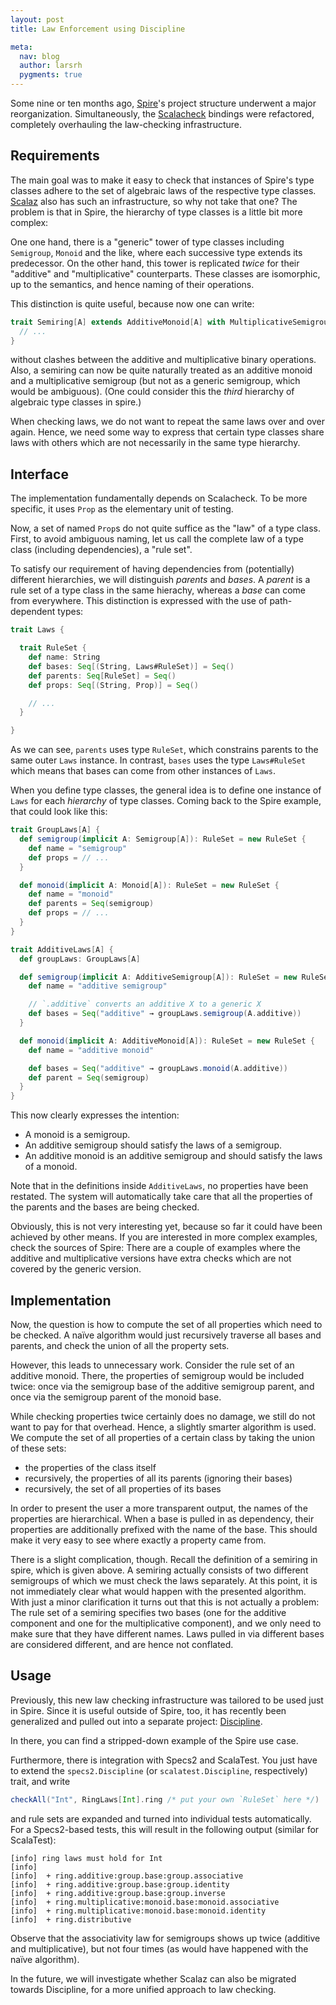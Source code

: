 ```yaml
---
layout: post
title: Law Enforcement using Discipline

meta:
  nav: blog
  author: larsrh
  pygments: true
---
```


Some nine or ten months ago, [Spire](http://github.com/non/spire)'s project structure underwent a major reorganization.
Simultaneously, the [Scalacheck](http://www.scalacheck.org/) bindings were refactored, completely overhauling the law-checking infrastructure.

Requirements
------------

The main goal was to make it easy to check that instances of Spire's type classes adhere to the set of algebraic laws of the respective type classes.
[Scalaz](https://github.com/scalaz/scalaz) also has such an infrastructure, so why not take that one?
The problem is that in Spire, the hierarchy of type classes is a little bit more complex:

One one hand, there is a "generic" tower of type classes including `Semigroup`, `Monoid` and the like, where each successive type extends its predecessor.
On the other hand, this tower is replicated *twice* for their "additive" and "multiplicative" counterparts.
These classes are isomorphic, up to the semantics, and hence naming of their operations.

This distinction is quite useful, because now one can write:

```scala
trait Semiring[A] extends AdditiveMonoid[A] with MultiplicativeSemigroup[A] {
  // ...
}
```

without clashes between the additive and multiplicative binary operations.
Also, a semiring can now be quite naturally treated as an additive monoid and a multiplicative semigroup (but not as a generic semigroup, which would be ambiguous).
(One could consider this the *third* hierarchy of algebraic type classes in spire.)

When checking laws, we do not want to repeat the same laws over and over again.
Hence, we need some way to express that certain type classes share laws with others which are not necessarily in the same type hierarchy.


Interface
---------

The implementation fundamentally depends on Scalacheck.
To be more specific, it uses `Prop` as the elementary unit of testing.

Now, a set of named `Prop`s do not quite suffice as the "law" of a type class.
First, to avoid ambiguous naming, let us call the complete law of a type class (including dependencies), a "rule set".

To satisfy our requirement of having dependencies from (potentially) different hierarchies, we will distinguish *parents* and *bases*.
A *parent* is a rule set of a type class in the same hierachy, whereas a *base* can come from everywhere.
This distinction is expressed with the use of path-dependent types:

```scala
trait Laws {

  trait RuleSet {
    def name: String
    def bases: Seq[(String, Laws#RuleSet)] = Seq()
    def parents: Seq[RuleSet] = Seq()
    def props: Seq[(String, Prop)] = Seq()

    // ...
  }

}
```

As we can see, `parents` uses type `RuleSet`, which constrains parents to the same outer `Laws` instance.
In contrast, `bases` uses the type `Laws#RuleSet` which means that bases can come from other instances of `Laws`.

When you define type classes, the general idea is to define one instance of `Laws` for each *hierarchy* of type classes.
Coming back to the Spire example, that could look like this:

```scala
trait GroupLaws[A] {
  def semigroup(implicit A: Semigroup[A]): RuleSet = new RuleSet {
    def name = "semigroup"
    def props = // ...
  }

  def monoid(implicit A: Monoid[A]): RuleSet = new RuleSet {
    def name = "monoid"
    def parents = Seq(semigroup)
    def props = // ...
  }
}

trait AdditiveLaws[A] {
  def groupLaws: GroupLaws[A]

  def semigroup(implicit A: AdditiveSemigroup[A]): RuleSet = new RuleSet {
    def name = "additive semigroup"

    // `.additive` converts an additive X to a generic X
    def bases = Seq("additive" → groupLaws.semigroup(A.additive))
  }

  def monoid(implicit A: AdditiveMonoid[A]): RuleSet = new RuleSet {
    def name = "additive monoid"

    def bases = Seq("additive" → groupLaws.monoid(A.additive))
    def parent = Seq(semigroup)
  }
}
```

This now clearly expresses the intention:

* A monoid is a semigroup.
* An additive semigroup should satisfy the laws of a semigroup.
* An additive monoid is an additive semigroup and should satisfy the laws of a monoid.

Note that in the definitions inside `AdditiveLaws`, no properties have been restated.
The system will automatically take care that all the properties of the parents and the bases are being checked.

Obviously, this is not very interesting yet, because so far it could have been achieved by other means.
If you are interested in more complex examples, check the sources of Spire:
There are a couple of examples where the additive and multiplicative versions have extra checks which are not covered by the generic version.


Implementation
--------------

Now, the question is how to compute the set of all properties which need to be checked.
A naïve algorithm would just recursively traverse all bases and parents, and check the union of all the property sets.

However, this leads to unnecessary work.
Consider the rule set of an additive monoid.
There, the properties of semigroup would be included twice:
once via the semigroup base of the additive semigroup parent, and once via the semigroup parent of the monoid base.

While checking properties twice certainly does no damage, we still do not want to pay for that overhead.
Hence, a slightly smarter algorithm is used.
We compute the set of all properties of a certain class by taking the union of these sets:

* the properties of the class itself
* recursively, the properties of all its parents (ignoring their bases)
* recursively, the set of all properties of its bases

In order to present the user a more transparent output, the names of the properties are hierarchical.
When a base is pulled in as dependency, their properties are additionally prefixed with the name of the base.
This should make it very easy to see where exactly a property came from.

There is a slight complication, though.
Recall the definition of a semiring in spire, which is given above.
A semiring actually consists of two different semigroups of which we must check the laws separately.
At this point, it is not immediately clear what would happen with the presented algorithm.
With just a minor clarification it turns out that this is not actually a problem:
The rule set of a semiring specifies two bases (one for the additive component and one for the multiplicative component), and we only need to make sure that they have different names.
Laws pulled in via different bases are considered different, and are hence not conflated.

Usage
-----

Previously, this new law checking infrastructure was tailored to be used just in Spire.
Since it is useful outside of Spire, too, it has recently been generalized and pulled out into a separate project: [Discipline](https://github.com/typelevel/discipline).

In there, you can find a stripped-down example of the Spire use case.

Furthermore, there is integration with Specs2 and ScalaTest.
You just have to extend the `specs2.Discipline` (or `scalatest.Discipline`, respectively) trait, and write

```scala
checkAll("Int", RingLaws[Int].ring /* put your own `RuleSet` here */)
```

and rule sets are expanded and turned into individual tests automatically.
For a Specs2-based tests, this will result in the following output (similar for ScalaTest):

```
[info] ring laws must hold for Int
[info]
[info]  + ring.additive:group.base:group.associative
[info]  + ring.additive:group.base:group.identity
[info]  + ring.additive:group.base:group.inverse
[info]  + ring.multiplicative:monoid.base:monoid.associative
[info]  + ring.multiplicative:monoid.base:monoid.identity
[info]  + ring.distributive
```

Observe that the associativity law for semigroups shows up twice (additive and multiplicative), but not four times (as would have happened with the naïve algorithm).

In the future, we will investigate whether Scalaz can also be migrated towards Discipline, for a more unified approach to law checking.
